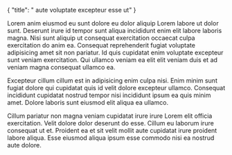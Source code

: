 {
  "title": " aute voluptate excepteur esse ut"
}

Lorem anim eiusmod eu sunt dolore eu dolor aliquip Lorem labore ut dolor sunt. Deserunt irure id tempor sunt aliqua incididunt enim elit labore laboris magna. Nisi sunt aliquip ut consequat exercitation occaecat culpa exercitation do anim ea. Consequat reprehenderit fugiat voluptate adipisicing amet sit non pariatur. Id quis cupidatat enim voluptate excepteur sunt veniam exercitation. Qui ullamco veniam ea elit elit veniam duis et ad veniam magna consequat ullamco ea.

Excepteur cillum cillum est in adipisicing enim culpa nisi. Enim minim sunt fugiat dolore qui cupidatat quis id velit dolore excepteur ullamco. Consequat incididunt cupidatat nostrud tempor nisi incididunt ipsum ea quis minim amet. Dolore laboris sunt eiusmod elit aliqua ea ullamco.

Cillum pariatur non magna veniam cupidatat irure irure Lorem elit officia exercitation. Velit dolore dolor deserunt do esse. Cillum eu laborum irure consequat ut et. Proident ea et sit velit mollit aute cupidatat irure proident labore aliqua. Esse eiusmod aliqua ipsum esse commodo nisi ea nostrud aute dolore.